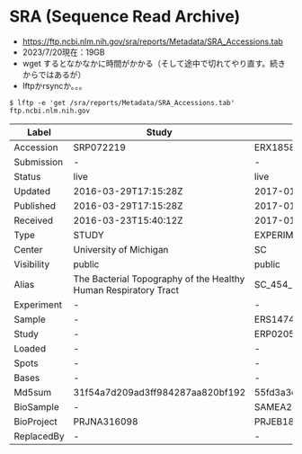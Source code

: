 # SRA (Sequence Read Archive)
- https://ftp.ncbi.nlm.nih.gov/sra/reports/Metadata/SRA_Accessions.tab
- 2023/7/20現在：19GB
- wget するとなかなかに時間がかかる（そして途中で切れてやり直す。続きからではあるが）
- lftpかrsyncか。。。

```
$ lftp -e 'get /sra/reports/Metadata/SRA_Accessions.tab' ftp.ncbi.nlm.nih.gov
```


|Label|Study|Experiment|Run|Sample|
|-|-|-|-|-|
|Accession|SRP072219|ERX1858811|ERR4799434|SRS8633180|
|Submission|-|-|-|-|-|
|Status|live|live|live|live|
|Updated|2016-03-29T17:15:28Z|2017-01-16T11:47:05Z|2023-06-23T23:25:11Z|2021-04-03T15:03:54Z|
|Published|2016-03-29T17:15:28Z|2017-01-14T18:47:32Z|2021-11-10T12:53:11Z|2021-04-03T14:24:10Z|
|Received|2016-03-23T15:40:12Z|2017-01-14T18:45:45Z|2021-10-21T02:29:18Z|2021-04-03T14:24:10Z|
|Type|STUDY|EXPERIMENT|RUN|SAMPLE|
|Center|University of Michigan|SC|Foundation for Medical Research India|pda/tkenzaka|
|Visibility|public|public|public|public|
|Alias|The Bacterial Topography of the Healthy Human Respiratory Tract|SC_454_EXP_G7SLMNB01_MID1_ARI0073_07B00909_A|run.27899|1806-1-R1|
|Experiment|-|-|ERX4668851|-|
|Sample|-|ERS1474968|ERS5284491|-|
|Study|-|ERP020597|ERP124850|-|
|Loaded|-|-|1|-|
|Spots|-|-|43005251|-|
|Bases|-|-|298758550|-|
|Md5sum|31f54a7d209ad3ff984287aa820bf192|55fd3a3e05cb5b85da77cf08b6aa7c13|95296a7a7ab948204ffbf99b27aa0d79|59f22947f3b171d9961b1dc398a2429e|
|BioSample|-|SAMEA27640168|SAMEA7528020|SAMN18612635|
|BioProject|PRJNA316098|PRJEB18650|PRJEB41116|-|
|ReplacedBy|-|-|-|-|
